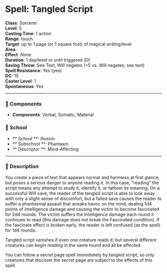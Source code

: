 
# Spell: Tangled Script
**Class**: Sorcerer  
**Level**: 5  
**Casting Time**: 1 action  
**Range**: touch  
**Target**: up to 1 page (or 1 square foot) of magical writing/level  
**Area**:   
**Effect**: _None_  
**Duration**: 1 day/level or until triggered (D)  
**Saving Throw**: See Text, Will negates (+5 vs. Will negates; see text)  
**Spell Resistance**: Yes (yes)  
**DC**: 15  
**Caster Level**: 1  
**Spontaneous**: Yes

---

### 🔮 Components
- **Components**: Verbal, Somatic, Material

### 🏫 School
- ** School **: Illusion
- ** Subschool **: Phantasm
- ** Descriptor **: Mind-Affecting
---

### 📜 Description
You create a piece of text that appears normal and harmless at first glance, but poses a serious danger to anyone reading it. In this case, "reading" the script means any attempt to study it, identify it, or fathom its meaning. On a successful Will save, the reader of the tangled script is able to look away with only a slight sense of discomfort, but a failed save causes the reader to suffer a phantasmal assault that wreaks havoc on the mind, dealing 1d4 points of Intelligence damage and causing the victim to become fascinated for 2d4 rounds. The victim suffers the Intelligence damage each round it continues to read (this damage does not break the Fascinated condition). If the fascinate effect is broken early, the reader is left confused (as the spell) for 1d4 rounds. 

Tangled script vanishes if even one creature reads it; but several different creatures can begin reading in the same round and all be affected. 

You can follow a secret page spell immediately by tangled script, so only creatures that discover the secret page are subject to the effects of this spell.
